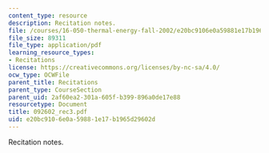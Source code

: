 ```yaml
---
content_type: resource
description: Recitation notes.
file: /courses/16-050-thermal-energy-fall-2002/e20bc9106e0a59881e17b1965d29602d_092602_rec3.pdf
file_size: 89311
file_type: application/pdf
learning_resource_types:
- Recitations
license: https://creativecommons.org/licenses/by-nc-sa/4.0/
ocw_type: OCWFile
parent_title: Recitations
parent_type: CourseSection
parent_uid: 2af60ea2-301a-605f-b399-896a0de17e88
resourcetype: Document
title: 092602_rec3.pdf
uid: e20bc910-6e0a-5988-1e17-b1965d29602d
---
```

Recitation notes.